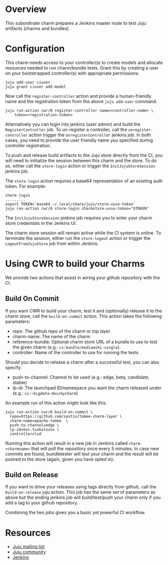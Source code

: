# Overview

This subordinate charm prepares a Jenkins master node to test Juju artifacts
(charms and bundles).


# Configuration

This charm needs access to your controller(s) to create models and allocate
resources needed to run charm/bundle tests. Grant this by creating a user on
your bootstrapped controller(s) with appropriate permissions:

    juju add-user ciuser
    juju grant ciuser add-model

Now call the `register-controller` action and provide a human-friendly name and
the registration token from the above `juju add-user` command.

    juju run-action cwr/0 register-controller name=<controller-name> \
        token=<registration-token>

Alternatively you can login into jenkins (user admin) and build the
`RegisterController` job. To un-register a controller, call the
`unregister-controller` action trigger the `UnregisterController` jenkins job.
In both cases, you need to provide the user friendly name you specified during
controller registration.

To push and release build artifacts to the Juju store directly from the CI,
you will need to initialize the session between this charm and the store. To do
so, either call the `store-login` action or trigger the `InitJujuStoreSession`
jenkins job.

The `store-login` action requires a base64 representation of an existing auth
token. For example:

    charm login
    .........
    export TOKEN=`base64 ~/.local/share/juju/store-usso-token`
    juju run-action cwr/0 store-login charmstore-usso-token="$TOKEN"

The `InitJujuStoreSession` jenkins job requires you to enter your charm store
credentials in the Jenkins UI.

The charm store session will remain active while the CI system is online. To
terminate the session, either run the `store-logout` action or trigger the
`LogoutFromJujuStore` job from within Jenkins.


# Using CWR to build your Charms

We provide two actions that assist in wiring your github repository with the CI.

## Build On Commit

If you want CWR to build your charm, test it and (optionally) release it to
the charm store, call the `build-on-commit` action. This action takes the
following parameters:
  - repo: The github repo of the charm or top layer
  - charm-name: The name of the charm
  - reference-bundle: Optional charm store URL of a bundle to use to test the
    given charm (e.g.: `cs:bundle/mediawiki-single`).
  - controller: Name of the controller to use for running the tests

Should you decide to release a charm after a successful test, you can also
specify:
  - push-to-channel: Channel to be used (e.g.: edge, beta, candidate, stable)
  - lp-id: The launchpad ID/namespace you want the charm released under
    (e.g.: `cs:~bigdata-dev/mycharm`)

An example run of this action might look like this:

    juju run-action cwr/0 build-on-commit \
      repo=https://github.com/sastix/tomee-charm-layer \
      charm-name=apache-tomee  \
      push-to-channel=edge \
      lp-id=kos.tsakalozos \
      controller=lxd

Running this action will result in a new job in Jenkins called
`charm-<charmname>` that will poll the repository once every 5 minutes. In case
new commits are found, bundletester will test your charm and the result will be
pushed to the store (again, given you have opted in).

## Build on Release

If you want to drive your releases using tags directly from github, call the
`build-on-release` juju action. This job has the same set of parameters as
above but the ending jenkins job will build/test/push your charm only if you
add a tag to your github repository.

Combining the two jobs gives you a basic yet powerful CI workflow.


# Resources

- [Juju mailing list](https://lists.ubuntu.com/mailman/listinfo/juju)
- [Juju community](https://jujucharms.com/community)
- [Jenkins](https://jenkins.io/)
